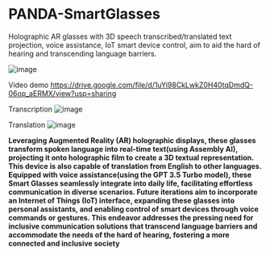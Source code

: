 # PANDA-SmartGlasses
Holographic AR glasses with 3D speech transcribed/translated text projection, voice assistance, IoT smart device control, aim to aid the hard of hearing and transcending language barriers.

![image](https://github.com/user-attachments/assets/78cba9da-cdbe-4246-806f-22f639d20f17)

Video demo
https://drive.google.com/file/d/1uYi98CkLwkZ0H40tqDmdQ-06op_aERMX/view?usp=sharing

Transcription
![image](https://github.com/user-attachments/assets/9a9f38bc-ffe4-4e25-be0e-1d0c49890be5)

Translation
![image](https://github.com/user-attachments/assets/4b1aca4b-ef1d-4326-b712-00af598a630c)

**Leveraging Augmented Reality (AR) holographic displays, these glasses
transform spoken language into real-time text(using Assembly AI), projecting it onto
holographic film to create a 3D textual representation. This device is also capable of translation
from English to other languages. Equipped with voice assistance(using the GPT 3.5 Turbo
model), these Smart Glasses seamlessly integrate into daily life, facilitating effortless
communication in diverse scenarios. Future iterations aim to incorporate an Internet of Things
(IoT) interface, expanding these glasses into personal assistants, and enabling control of smart
devices through voice commands or gestures. This endeavor addresses the pressing need for
inclusive communication solutions that transcend language barriers and accommodate the needs
of the hard of hearing, fostering a more connected and inclusive society**
